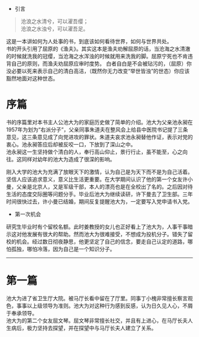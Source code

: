 - 引言

>沧浪之水清兮，可以濯吾缨；  
>沧浪之水浊兮，可以濯吾足。  



这是一本讲如何为人处事的书，到底该如何看待世界，如何与世界共处。  
书的开头引用了屈原的《渔夫》。其实这本是渔夫劝解屈原的话，当沧海之水清澈的时候就洗我的冠缨，当沧海之水浑浊的时候就用来洗我的脚。屈原宁死也不肯违背自己的原则，而渔夫劝屈原应审时度势。
白者自白是不会被玷污的，（屈原）你没必要以死来表示自己的清白高洁，（既然你无力改变“举世皆浊”的世态）你应该豁然地面对这种世态。

# 序篇

书的序篇里对本书主人公池大为的家庭历史做了简单的介绍。池大为父亲池永昶在1957年为划为“右派分子”，父亲同事朱道夫在整风会上给县中医院书记提了三条意见，这三条意见成了向党进攻的罪状。朱道夫哀求池永昶替他作证，表示对党的衷心。池永昶答应后却被反咬一口，下放到了深山之中。  
池永昶这一生坚持做个清白的人，奉行高山仰止，景行行止，虽不能至，心之向往。这同样对幼年的池大为造成了很深的影响。  


刚入大学的池大为充满了放眼天下的激情，认为自己是为天下而不是为自己活着。坚信人应该追求意义，意义比生活更重要。在大学期间认识了他的第一个女友许小曼，父亲是北京人，又是军级干部，本人的漂亮也是在全校出了名的。之后因对待生活的态度交际圈等问题分手。毕业后池大为继续读研，许下曼去了卫生部。三年时间很快过去，许小曼已结婚，期间反复提醒池大为，一定要写入党申请书入党。


- 第一次机会    

研究生毕业时有个留校名额。此时姜教授的女儿也正好看上了池大为，人事干事暗示这对他发展有很大的帮助。然而池大为很难接受，不想成为投机分子。错失了留校的机会。经过数日彻夜静思，他更坚定了自己的信念，要走自己认定的道路，哪怕孤独，哪怕冷落，因为自己是一个知识分子。

***

# 第一篇   
池大为进了省卫生厅大院。被马厅长看中留在了厅里。同事丁小槐非常擅长察言观色，事事以上级领导为准则。池大为对这种行为感到反感，认为日久见人心，不屑于奉承领导。  
池大为的第二个女友屈文琴。屈文琴非常擅长社交，并且有上进心，在马厅长夫人生病后，极力坚持去探望，并在探望中与马厅长夫人建立了关系。


